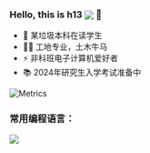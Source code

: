 ### Hello, this is h13 <img align=center src="https://visitor-badge.glitch.me/badge?page_id=h13-0"/> 👋
- 🤔 某垃圾本科在读学生
- 👷‍♂️ 工地专业，土木牛马
- ⚡ 非科班电子计算机爱好者  
- 📚 2024年研究生入学考试准备中  

![Metrics](https://metrics.lecoq.io/h13-0?template=classic&base=header%2C%20activity%2C%20community%2C%20repositories%2C%20metadata&base.indepth=false&base.hireable=false&base.skip=false&config.timezone=Asia%2FShanghai)

### 常用编程语言：  
<img src="https://github-readme-stats.vercel.app/api/top-langs/?username=h13-0&layout=compact">
